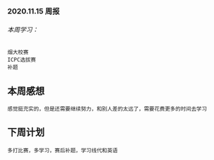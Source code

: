 ### 2020.11.15 周报

###### 本周学习：

    烟大校赛
    ICPC选拔赛
    补题

## 本周感想
    感觉挺充实的，但是还需要继续努力，和别人差的太远了，需要花费更多的时间去学习
## 下周计划
    多打比赛，多学习，赛后补题，学习线代和英语
